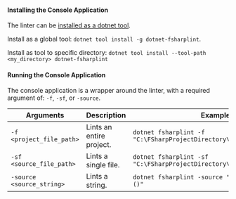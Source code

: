 #### Installing the Console Application

The linter can be [installed as a dotnet tool](https://docs.microsoft.com/en-us/dotnet/core/tools/dotnet-tool-install).

Install as a global tool: `dotnet tool install -g dotnet-fsharplint`.

Install as tool to specific directory: `dotnet tool install --tool-path <my_directory> dotnet-fsharplint`

#### Running the Console Application

The console application is a wrapper around the linter, with a required argument of: `-f`, `-sf`, or `-source`. 

| Arguments | Description | Example |
| --- | :------------- | --- |
| `-f <project_file_path>` | Lints an entire project. | `dotnet fsharplint -f "C:\FSharpProjectDirectory\ProjectFile.fsproj"` |
| `-sf <source_file_path>` | Lints a single file. | `dotnet fsharplint -sf "C:\FSharpProjectDirectory\Uploader.fsx"` |
| `-source <source_string>` | Lints a string. | `dotnet fsharplint -source "let x = fun _ -> ()"` |

